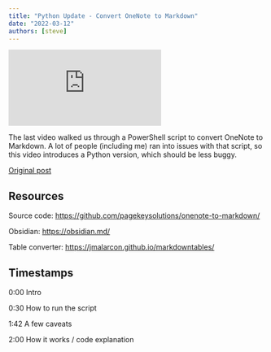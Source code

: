 ```yaml
---
title: "Python Update - Convert OneNote to Markdown"
date: "2022-03-12"
authors: [steve]
---
```


<iframe className="youtube-video-player" src="https://www.youtube.com/embed/mYbiT63Bkns" title="YouTube video player" frameBorder="0" allow="accelerometer; autoplay; clipboard-write; encrypted-media; gyroscope; picture-in-picture" allowFullScreen></iframe>

The last video walked us through a PowerShell script to convert OneNote to Markdown. A lot of people (including me) ran into issues with that script, so this video introduces a Python version, which should be less buggy.

[Original post](onenote-to-markdown.md)

<!--truncate-->

## Resources

Source code: https://github.com/pagekeysolutions/onenote-to-markdown/

Obsidian: https://obsidian.md/

Table converter: https://jmalarcon.github.io/markdowntables/

## Timestamps

0:00 Intro

0:30 How to run the script

1:42 A few caveats

2:00 How it works / code explanation
